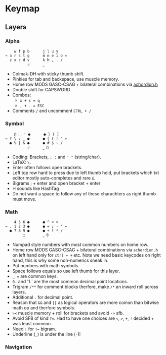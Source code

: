 
# Keymap

## Layers

### Alpha

```
    w f p b      j l u y
→ a r s t g      m n e i o ⇚
  z x c d v      k h , . /
          ↲      ˽ 
```

- Colmak-DH with sticky thumb shift.
- Pinkies for tab and backspace, use muscle memory.
- Home row MODS GASC-CSAG + bilateral combinations via [achordion.h](https://github.com/getreuer/qmk-keymap)
- Double shift for CAPSWORD
- Combos: 
    - `x + c = q`
    - `, + . = ESC`
- Comments `/` and uncomment `CTRL + /`

### Symbol

```
    @ ⸬ ' ●      ● } ) ]             
→ ? \ : _ ●      ● { ( [ " ⇚ 
  ● % | & ●      ● # $ ~ /          
          ↲      ˽ □
```

- Coding: Brackets, `; :`  and `' "` (string/char).
- LaTeX: `\`.
- Enter often follows open brackets. 
- Left top row hard to press due to left thumb hold, put brackets which txt editor mostly auto-completes and rare `£`.
- Bigrams ; + enter and open bracket + enter
- H sounds like HashTag
- Do not want a space to follow any of these charachters as right thumb must move.

### Math

```
    4 5 6 ●      ● ^ < >
→ . 1 2 3 ●      ● = ; - ' ⇚      
  ● 7 8 9 ●      ● + ! * /
        □        ˽ 0
```


- Numpad style numbers with most common numbers on home row.
- Home row MODS GASC-CSAG + bilateral combinations via `achordion.h` on left hand only for `ctrl + +` etc. Note we need basic keycodes on right hand, this is why some non-numerics sneak in.
- Put numbers with math symbols.
- Space follows equals so use left thumb for this layer.
- `_ =` are common keys.
- `0.` and '1.` are the most common decimal point locations.
- Trigram `/**` for comment blocks therfore, make `/*` an inward roll across layers.
- Additional `.` for decimal point.
- Reason that `&&` and `||` as logical operators are more comon than bitwise math op and therfore symbols.
- `><` muscle memory + roll for brackets and avoid `->` sfb.
- Avoid SFB of kind `?=`. Had to have one choices are `<`, `>`, `+`, `!` decided + was least common.
- Need `!` for `!=` bigram.
- Underline (`_`) is under the line (`-`)! 

### Navigation



